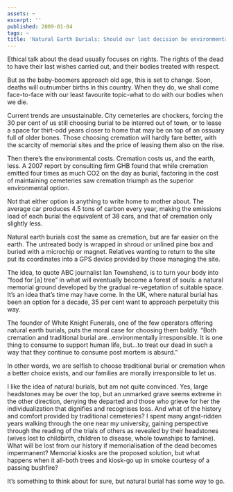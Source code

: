 ```yaml
---
assets: ~
excerpt: ''
published: 2009-01-04
tags: ~
title: 'Natural Earth Burials: Should our last decision be environmental?'
---
```

Ethical talk about the dead usually focuses on rights. The rights of the
dead to have their last wishes carried out, and their bodies treated
with respect.

But as the baby-boomers approach old age, this is set to change. Soon,
deaths will outnumber births in this country. When they do, we shall
come face-to-face with our least favourite topic-what to do with our
bodies when we die.

Current trends are unsustainable. City cemeteries are chockers, forcing
the 30 per cent of us still choosing burial to be interred out of town,
or to lease a space for thirt-odd years closer to home that may be on
top of an ossuary full of older bones. Those choosing cremation will
hardly fare better, with the scarcity of memorial sites and the price of
leasing them also on the rise.

Then there’s the environmental costs. Cremation costs us, and the earth,
less. A 2007 report by consulting firm GHB found that while cremation
emitted four times as much CO2 on the day as burial, factoring in the
cost of maintaining cemeteries saw cremation triumph as the superior
environmental option.

Not that either option is anything to write home to mother about. The
average car produces 4.5 tons of carbon every year, making the emissions
load of each burial the equivalent of 38 cars, and that of cremation
only slightly less.

Natural earth burials cost the same as cremation, but are far easier on
the earth. The untreated body is wrapped in shroud or unlined pine box
and buried with a microchip or magnet. Relatives wanting to return to
the site put its coordinates into a GPS device provided by those
managing the site.

The idea, to quote ABC journalist Ian Townshend, is to turn your body
into “food for [a] tree” in what will eventually become a forest of
souls: a natural memorial ground developed by the gradual re-vegetation
of suitable space. It’s an idea that’s time may have come. In the UK,
where natural burial has been an option for a decade, 35 per cent want
to approach perpetuity this way.

The founder of White Knight Funerals, one of the few operators offering
natural earth burials, puts the moral case for choosing them baldly.
“Both cremation and traditional burial are…environmentally
irresponsible. It is one thing to consume to support human life, but…to
treat our dead in such a way that they continue to consume post mortem
is absurd.”

In other words, we are selfish to choose traditional burial or cremation
when a better choice exists, and our families are morally irresponsible
to let us.

I like the idea of natural burials, but am not quite convinced. Yes,
large headstones may be over the top, but an unmarked grave seems
extreme in the other direction, denying the departed and those who
grieve for her the individualization that dignifies and recognises loss.
And what of the history and comfort provided by traditional cemeteries?
I spent many angst-ridden years walking through the one near my
university, gaining perspective through the reading of the trials of
others as revealed by their headstones (wives lost to childbirth,
children to disease, whole townships to famine). What will be lost from
our history if memorialisation of the dead becomes impermanent? Memorial
kiosks are the proposed solution, but what happens when it all-both
trees and kiosk-go up in smoke courtesy of a passing bushfire?

It’s something to think about for sure, but natural burial has some way
to go.